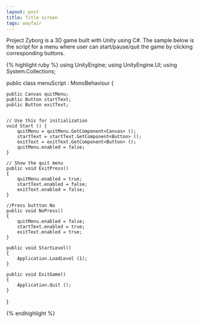 ```yaml
---
layout: post
title: Title screen
tags: wayfair
---
```

Project Zyborg is a 3D game built with Unity using C#. The sample below is the script for a menu where user can start/pause/quit the game by clicking corresponding buttons.

{% highlight ruby %}
using UnityEngine;
using UnityEngine.UI;
using System.Collections;

public class menuScript : MonoBehaviour {

	public Canvas quitMenu;
	public Button startText;
	public Button exitText;


	// Use this for initialization
	void Start () {
		quitMenu = quitMenu.GetComponent<Canvas> ();
		startText = startText.GetComponent<Button> ();
		exitText = exitText.GetComponent<Button> ();
		quitMenu.enabled = false;
	}
	
	// Show the quit menu
	public void ExitPress()
	{
		quitMenu.enabled = true;
		startText.enabled = false;
		exitText.enabled = false;
	}

	//Press buttton No
	public void NoPress()
	{
		quitMenu.enabled = false;
		startText.enabled = true;
		exitText.enabled = true;
	}

	public void StartLevel()
	{
		Application.LoadLevel (1);
	}

	public void ExitGame()
	{
		Application.Quit ();
	}
}

{% endhighlight %}


